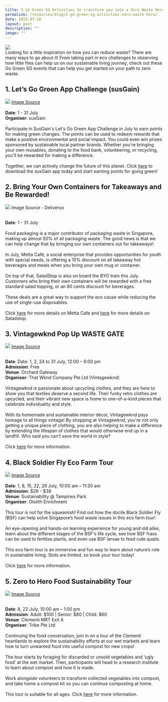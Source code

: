 ```yaml
---
title: 5 Go Green SG Activities to transform you into a Zero Waste Hero
permalink: /resources/blog/5-go-green-sg-activities-zero-waste-hero/
date: 2023-07-10
layout: post
description: ""
image: ""
---
```

![](/images/Blog/blog3banner.png)
<br>
Looking for a little inspiration on how you can reduce waste? There are many ways to go about it! From taking part in eco challenges to observing how little flies can help us on our sustainable living journey, check out these Go Green SG events that can help you get started on your path to zero waste.

## 1. **Let’s Go Green App Challenge (susGain)**<br>
![](/images/Blog/blog3-1.png)
<a target="_blank" href="https://www.susgain.com/wp-content/uploads/2023/02/susGain-Website-Image-18.png">Image Source</a><br><br>
**Date**: 1 - 31 July<br>
**Organiser**: susGain
<br><br>
Participate in SusGain's Let's Go Green App Challenge in July to earn points for making green changes. The points can be used to redeem rewards that make a positive environmental and social impact. You could even win prizes sponsored by sustainable local partner brands. Whether you're bringing your own reusables, donating to the food bank, volunteering, or recycling, you'll be rewarded for making a difference.
<br><br>
Together, we can actively change the future of this planet. Click [here](https://www.gogreen.gov.sg/lets-go-green-app-challenge/) to download the susGain app today and start earning points for going green!

## 2. **Bring Your Own Containers for Takeaways and Be Rewarded!**<br>
![](/images/Blog/blog3-2.png)
Image Source - Deliveroo <br><br>

**Date**: 1 - 31 July
<br><br>
Food packaging is a major contributor of packaging waste in Singapore, making up almost 50% of all packaging waste. The good news is that we can help change that by bringing our own containers out for takeaways!
<br><br>
In July, Metta Café, a social enterprise that provides opportunities for youth with special needs, is offering a 10% discount on all takeaway hot beverages and meals when you bring your own mug or container.
<br><br>
On top of that, SaladStop is also on board the BYO train this July. Customers who bring their own containers will be rewarded with a free standard salad topping, or an 80 cents discount for beverages.
<br><br>
These deals are a great way to support the eco cause while reducing the use of single-use disposables.
<br><br>
Click [here](https://www.gogreen.gov.sg/byo-and-enjoy-10-percent-off-your-takeaway-orders/) for more details on Metta Cafe and [here](https://www.gogreen.gov.sg/byo-saladstop/) for more details on Saladstop.

## 3. **Vintagewknd Pop Up WASTE GATE**<br>
![](/images/Blog/blog3-3.png)
<a target="_blank" href="https://www.instagram.com/p/CqAz58vvSaq/?utm\_source=ig\_web\_copy\_link&amp;igshid=MzRlODBiNWFlZA==">Image Source</a><br><br>

**Date**: Date: 1, 2, 24 to 31 July, 12:00 – 9:00 pm<br>
**Admission**: Free<br>
**Venue**: Orchard Gateway<br>
**Organiser**: That Wknd Company Pte Ltd (Vintagewknd)
<br><br>
Vintagewknd is passionate about upcycling clothes, and they are here to show you that textiles deserve a second life. Their funky retro clothes are upcycled, and their vibrant new space is home to one-of-a-kind pieces that celebrate individuality and style.
<br><br>
With its homemade and sustainable interior décor, Vintagewknd pays homage to all things vintage! By shopping at Vintagewknd, you're not only getting a unique piece of clothing, you are also helping to make a difference by extending the lifespan of clothes that would otherwise end up in a landfill. Who said you can’t save the world in style?
<br><br>
Click [here](https://www.gogreen.gov.sg/vintagewknd-pop-up-waste-gate/) for more information.

## 4. **Black Soldier Fly Eco Farm Tour**<br>
![](/images/Blog/blog3-4.png)
<a target="_blank" href="https://www.instagram.com/p/CoqxxKKtpXT/?utm\_source=ig\_web\_copy\_link&amp;igshid=MzRlODBiNWFlZA==">Image Source</a><br><br>
**Date**: 1, 8, 15, 22, 29 July, 10:00 am – 11:30 am<br>
**Admission**: $28 - $38<br>
**Venue**: Sustainability @ Tampines Park<br>
**Organiser**: Otolith Enrichment
<br><br>
This tour is not for the squeamish! Find out how the docile Black Soldier Fly (BSF) can help solve Singapore’s food waste issues in this eco farm tour!
<br><br>
An eye-opening and hands-on learning experience for young and old alike, learn about the different stages of the BSF's life cycle, see how BSF frass can be used to fertilise plants, and even use BSF larvae to feed cute quails.
<br><br>
This eco farm tour is an immersive and fun way to learn about nature’s role in sustainable living. Slots are limited, so book your tour today!
<br><br>
Click [here](https://www.gogreen.gov.sg/black-soldier-fly/) for more information.

## 5. **Zero to Hero Food Sustainability Tour**<br>
![](/images/Blog/blog3-5.png)
<a target="_blank" href="https://cdn-gmodf.nitrocdn.com/CcKRIygEPZHzKDcRzFChaBXGByOtIPjb/assets/images/optimized/rev-a47d704/wp-content/uploads/2023/05/eb3ec54caa82e5a9c1259ff20cc36189.Image\_20230308222200.jpg">Image Source</a><br><br>

**Date**: 8, 22 July, 10:00 am – 1:00 pm<br>
**Admission**: Adult: $100 | Senior: $80 | Child: $60<br>
**Venue**: Clementi MRT Exit A<br>
**Organiser**: Tribe Pte Ltd
<br><br>
Continuing the food conversation, join in on a tour of the Clementi heartlands to explore the sustainability efforts at our wet markets and learn how to turn unwanted food into useful compost for new crops!
<br><br>
The tour starts by foraging for discarded or unsold vegetables and ‘ugly food’ at the wet market. Then, participants will head to a research institute to learn about compost and how it is made.
<br><br>
Work alongside volunteers to transform collected vegetables into compost, and take home a compost kit so you can continue composting at home.
<br><br>
This tour is suitable for all ages. Click [here](https://www.gogreen.gov.sg/zero-to-hero-food-sustainability-tour/) for more information.